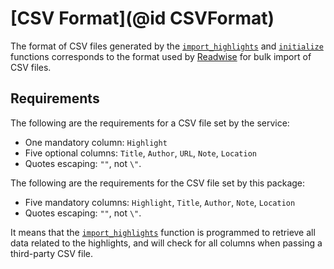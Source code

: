 # [CSV Format](@id CSVFormat)

The format of CSV files generated by the [`import_highlights`](@ref) and
[`initialize`](@ref) functions corresponds to the format used by
[Readwise](https://readwise.io/) for bulk import of CSV files.

## Requirements

The following are the requirements for a CSV file set by the service:
- One mandatory column: `Highlight`
- Five optional columns: `Title`, `Author`, `URL`, `Note`, `Location`
- Quotes escaping: `""`, not `\"`.

The following are the requirements for the CSV file set by this package:
- Five mandatory columns: `Highlight`, `Title`, `Author`, `Note`, `Location`
- Quotes escaping: `""`, not `\"`.

It means that the [`import_highlights`](@ref) function is programmed to retrieve all data
related to the highlights, and will check for all columns when passing a third-party CSV
file.
